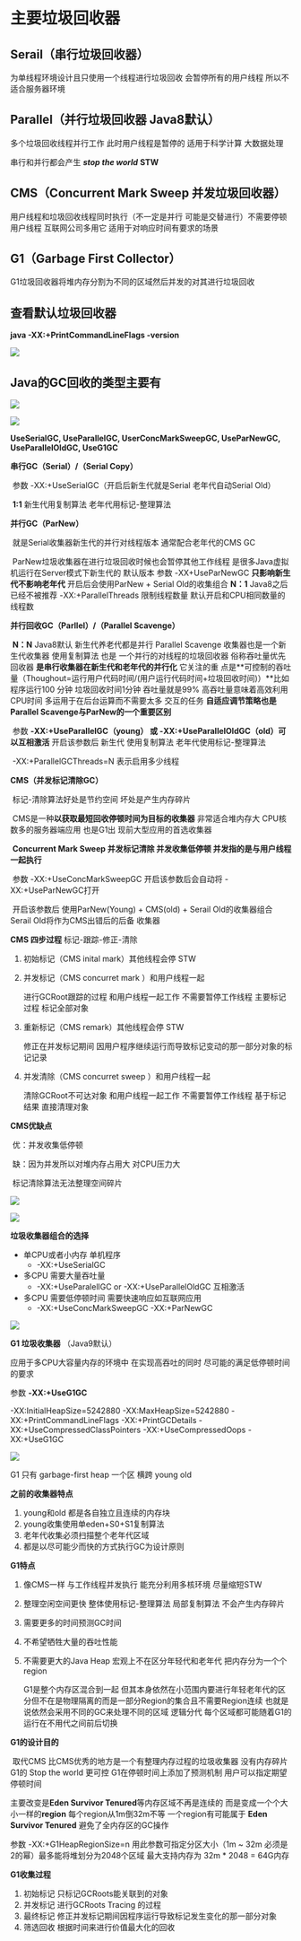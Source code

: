 # 主要垃圾回收器

## Serail（串行垃圾回收器）

为单线程环境设计且只使用一个线程进行垃圾回收 会暂停所有的用户线程 所以不适合服务器环境

## Parallel（并行垃圾回收器 Java8默认）

多个垃圾回收线程并行工作 此时用户线程是暂停的 适用于科学计算 大数据处理

串行和并行都会产生 ***stop the world*** **STW** 

## CMS（Concurrent Mark Sweep 并发垃圾回收器）

用户线程和垃圾回收线程同时执行（不一定是并行 可能是交替进行）不需要停顿用户线程 互联网公司多用它 适用于对响应时间有要求的场景

## G1（Garbage First Collector）

G1垃圾回收器将堆内存分割为不同的区域然后并发的对其进行垃圾回收

## 查看默认垃圾回收器

**java -XX:+PrintCommandLineFlags -version**

![](http://img.tomato530.com/printCommandLineFlags.png)

## Java的GC回收的类型主要有

![](http://img.tomato530.com/GCPic.png)

![](http://img.tomato530.com/GCPic2.png)

**UseSerialGC, UseParallelGC, UserConcMarkSweepGC, UseParNewGC, UseParallelOldGC, UseG1GC**

**串行GC（Serial）/（Serial Copy）**

​	参数 -XX:+UseSerialGC（开启后新生代就是Serial 老年代自动Serial Old）

​	**1:1**  新生代用复制算法 老年代用标记-整理算法 

**并行GC（ParNew）**

​	就是Serial收集器新生代的并行对线程版本 通常配合老年代的CMS GC

​	ParNew垃圾收集器在进行垃圾回收时候也会暂停其他工作线程 是很多Java虚拟机运行在Server模式下新生代的	默认版本 参数 -XX+UseParNewGC **只影响新生代不影响老年代** 开启后会使用ParNew + Serial Old的收集组合 	**N：1**  Java8之后已经不被推荐 -XX:+ParallelThreads 限制线程数量 默认开启和CPU相同数量的线程数

**并行回收GC（Parllel）/（Parallel Scavenge）**

​	**N：N**   Java8默认 新生代养老代都是并行 Parallel Scavenge 收集器也是一个新生代收集器 使用复制算法 也是	一个并行的对线程的垃圾回收器 俗称吞吐量优先回收器 **是串行收集器在新生代和老年代的并行化**  它关注的重	点是**可控制的吞吐量（Thoughout=运行用户代码时间/(用户运行代码时间+垃圾回收时间)）**比如程序运行100	分钟 垃圾回收时间1分钟 吞吐量就是99% 高吞吐量意味着高效利用CPU时间 多运用于在后台运算而不需要太多	交互的任务 **自适应调节策略也是 Parallel Scavenge与ParNew的一个重要区别** 

​	参数 **-XX:+UseParallelGC（young） 或 -XX:+UseParallelOldGC（old）可以互相激活**  开启该参数后 新生代	使用复制算法 老年代使用标记-整理算法

​	-XX:+ParallelGCThreads=N 表示启用多少线程

**CMS（并发标记清除GC）** 

​	标记-清除算法好处是节约空间 坏处是产生内存碎片 

​	CMS是一种**以获取最短回收停顿时间为目标的收集器**  非常适合堆内存大 CPU核数多的服务器端应用 也是G1出	现前大型应用的首选收集器

​	**Concurrent Mark Sweep 并发标记清除 并发收集低停顿 并发指的是与用户线程一起执行**

​	参数 -XX:+UseConcMarkSweepGC 开启该参数后会自动将 -XX:+UseParNewGC打开

​	开启该参数后 使用ParNew(Young) + CMS(old) + Serail Old的收集器组合 Serail Old将作为CMS出错后的后备	收集器

**CMS 四步过程** 标记-跟踪-修正-清除

1. 初始标记（CMS inital mark）其他线程会停 STW

2. 并发标记（CMS concurret mark ）和用户线程一起

   进行GCRoot跟踪的过程 和用户线程一起工作 不需要暂停工作线程 主要标记过程 标记全部对象

3. 重新标记（CMS remark）其他线程会停 STW

   修正在并发标记期间 因用户程序继续运行而导致标记变动的那一部分对象的标记记录

4. 并发清除（CMS concurret sweep ）和用户线程一起

   清除GCRoot不可达对象 和用户线程一起工作 不需要暂停工作线程 基于标记结果 直接清理对象

**CMS优缺点**

​	优：并发收集低停顿

​	缺：因为并发所以对堆内存占用大 对CPU压力大

​			标记清除算法无法整理空间碎片

![](http://img.tomato530.com/CMS.png)

![](http://img.tomato530.com/CMS2.png)

**垃圾收集器组合的选择**

+ 单CPU或者小内存 单机程序 
  + -XX:+UseSerialGC
+ 多CPU 需要大量吞吐量
  + -XX:+UseParalellGC or -XX:+UseParallelOldGC 互相激活
+ 多CPU 需要低停顿时间 需要快速响应如互联网应用
  + -XX:+UseConcMarkSweepGC -XX:+ParNewGC

![](http://img.tomato530.com/chooseGC.png)

**G1 垃圾收集器** （Java9默认）

应用于多CPU大容量内存的环境中 在实现高吞吐的同时 尽可能的满足低停顿时间的要求

参数 **-XX:+UseG1GC**

-XX:InitialHeapSize=5242880 -XX:MaxHeapSize=5242880 -XX:+PrintCommandLineFlags -XX:+PrintGCDetails -XX:+UseCompressedClassPointers -XX:+UseCompressedOops -XX:+UseG1GC

![](http://img.tomato530.com/G1.jpeg)

G1 只有 garbage-first heap 一个区 横跨 young old

**之前的收集器特点**

1. young和old 都是各自独立且连续的内存块
2. young收集使用单eden+S0+S1复制算法
3. 老年代收集必须扫描整个老年代区域
4. 都是以尽可能少而快的方式执行GC为设计原则

**G1特点**

1. 像CMS一样 与工作线程并发执行 能充分利用多核环境 尽量缩短STW

2. 整理空闲空间更快 整体使用标记-整理算法 局部复制算法 不会产生内存碎片

3. 需要更多的时间预测GC时间

4. 不希望牺牲大量的吞吐性能

5. 不需要更大的Java Heap 宏观上不在区分年轻代和老年代 把内存分为一个个region

   G1是整个内存区混合到一起 但其本身依然在小范围内要进行年轻老年代的区分但不在是物理隔离的而是一部分Region的集合且不需要Region连续 也就是说依然会采用不同的GC来处理不同的区域 逻辑分代 每个区域都可能随着G1的运行在不用代之间前后切换

**G1的设计目的**

​	取代CMS 比CMS优秀的地方是一个有整理内存过程的垃圾收集器 没有内存碎片 G1的 Stop the world	更可控 G1在停顿时间上添加了预测机制 用户可以指定期望停顿时间

主要改变是**Eden Survivor Tenured**等内存区域不再是连续的 而是变成一个个大小一样的**region** 每个region从1m倒32m不等 一个region有可能属于 **Eden Survivor Tenured** 避免了全内存区的GC操作

参数 -XX:+G1HeapRegionSize=n 用此参数可指定分区大小（1m ~ 32m 必须是2的幂）最多能将堆划分为2048个区域 最大支持内存为 32m * 2048 = 64G内存

**G1收集过程**

1. 初始标记 只标记GCRoots能关联到的对象
2. 并发标记 进行GCRoots Tracing 的过程
3. 最终标记 修正并发标记期间因程序运行导致标记发生变化的那一部分对象
4. 筛选回收 根据时间来进行价值最大化的回收

